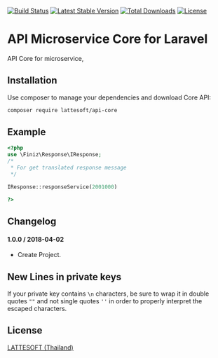 [![Build Status](https://travis-ci.org/firebase/php-jwt.png?branch=master)](https://travis-ci.org/firebase/php-jwt)
[![Latest Stable Version](https://poser.pugx.org/firebase/php-jwt/v/stable)](https://packagist.org/packages/firebase/php-jwt)
[![Total Downloads](https://poser.pugx.org/firebase/php-jwt/downloads)](https://packagist.org/packages/firebase/php-jwt)
[![License](https://poser.pugx.org/firebase/php-jwt/license)](https://packagist.org/packages/firebase/php-jwt)

API Microservice Core for Laravel
=======
API Core for microservice,

Installation
------------

Use composer to manage your dependencies and download Core API:

```bash
composer require lattesoft/api-core
```

Example
-------
```php
<?php
use \Finiz\Response\IResponse;
/*
 * For get translated response message
 */

IResponse::responseService(2001000)

?>
```

Changelog
---------

#### 1.0.0 / 2018-04-02
- Create Project.

New Lines in private keys
-----

If your private key contains `\n` characters, be sure to wrap it in double quotes `""`
and not single quotes `''` in order to properly interpret the escaped characters.

License
-------
[LATTESOFT (Thailand)](https://lattesoft.in.th)

